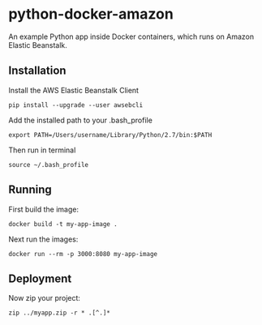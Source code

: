 # python-docker-amazon

An example Python app inside Docker containers, which runs on Amazon Elastic Beanstalk.


## Installation

Install the AWS Elastic Beanstalk Client

    pip install --upgrade --user awsebcli

Add the installed path to your .bash_profile

    export PATH=/Users/username/Library/Python/2.7/bin:$PATH

Then run in terminal

    source ~/.bash_profile


## Running

First build the image:

    docker build -t my-app-image .

Next run the images:

    docker run --rm -p 3000:8080 my-app-image


## Deployment

Now zip your project:

    zip ../myapp.zip -r * .[^.]*